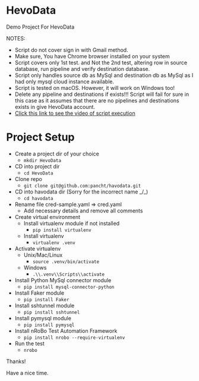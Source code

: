 # HevoData
Demo Project For HevoData

NOTES:
  - Script do not cover sign in with Gmail method.
  - Make sure, You have Chrome browser installed on your system
  - Script covers only 1st test. and Not the 2nd test, altering row in source database, run pipeline and verify destination database.
  - Script only handles source db as MySql and destination db as MySql as I had only mysql cloud instance available.
  - Script is tested on macOS. However, it will work on Windows too!
  - Delete any pipeline and destinations if exists!!! Script will fail for sure in this case as it assumes that there are no pipelines and destinations exists in give HevoData account.
  - [Click this link to see the video of script execution](https://youtu.be/zZ48VNvrh7k)

# Project Setup
- Create a project dir of your choice
  - `mkdir HevoData`
- CD into project dir
  - `cd HevoData`
- Clone repo
  - `git clone git@github.com:pancht/havodata.git`
- CD into havodata dir (Sorry for the incorrect name _/\_)
  - `cd havodata`
- Rename file cred-sample.yaml => cred.yaml
  - Add necessary details and remove all comments
- Create virtual environment
  - Install virtualenv module if not installed
    - `pip install virtualenv`
  - Install virtualenv
    - `virtualenv .venv`
- Activate virtualenv
  - Unix/Mac/Linux
    - `source .venv/bin/activate`
  - Windows
    - `.\\.venv\\Scripts\\activate`
- Install Python MySql connector module
  - `pip install mysql-connector-python`
- Install Faker module
  - `pip install Faker`
- Install sshtunnel module
  - `pip install sshtunnel`
- Install pymysql module
  - `pip install pymysql`
- Install nRoBo Test Automation Framework
  - `pip install nrobo --require-virtualenv`
- Run the test 
  - `nrobo`

Thanks!

Have a nice time.